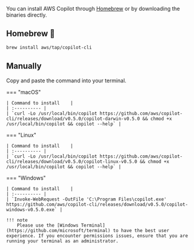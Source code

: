 You can install AWS Copilot through [Homebrew](https://brew.sh/) or by downloading the binaries directly.

## Homebrew 🍻

```sh
brew install aws/tap/copilot-cli
```

## Manually
Copy and paste the command into your terminal.

=== "macOS"

    | Command to install    |
    | :---------- |
    | `curl -Lo /usr/local/bin/copilot https://github.com/aws/copilot-cli/releases/download/v0.5.0/copilot-darwin-v0.5.0 && chmod +x /usr/local/bin/copilot && copilot --help` |

=== "Linux"

    | Command to install    |
    | :---------- |
    | `curl -Lo /usr/local/bin/copilot https://github.com/aws/copilot-cli/releases/download/v0.5.0/copilot-linux-v0.5.0 && chmod +x /usr/local/bin/copilot && copilot --help` |

=== "Windows"

    | Command to install    |
    | :---------- |
    | `Invoke-WebRequest -OutFile 'C:\Program Files\copilot.exe' https://github.com/aws/copilot-cli/releases/download/v0.5.0/copilot-windows-v0.5.0.exe` |

    !!! note
        Please use the [Windows Terminal](https://github.com/microsoft/terminal) to have the best user experience. If you encounter permissions issues, ensure that you are running your terminal as an administrator.
